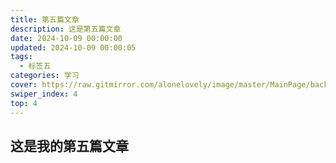```yaml
---
title: 第五篇文章
description: 这是第五篇文章
date: 2024-10-09 00:00:00
updated: 2024-10-09 00:00:05
tags:
  - 标签五
categories: 学习
cover: https://raw.gitmirror.com/alonelovely/image/master/MainPage/background_5.jpg
swiper_index: 4
top: 4
---
```


## 这是我的第五篇文章
